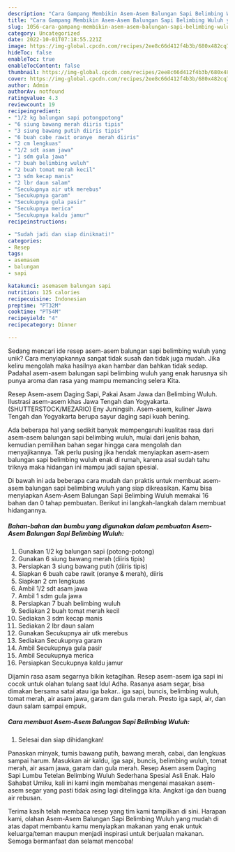 ```yaml
---
description: "Cara Gampang Membikin Asem-Asem Balungan Sapi Belimbing Wuluh yang Enak"
title: "Cara Gampang Membikin Asem-Asem Balungan Sapi Belimbing Wuluh yang Enak"
slug: 1056-cara-gampang-membikin-asem-asem-balungan-sapi-belimbing-wuluh-yang-enak
category: Uncategorized
date: 2022-10-01T07:18:55.221Z
image: https://img-global.cpcdn.com/recipes/2ee8c66d412f4b3b/680x482cq70/asem-asem-balungan-sapi-belimbing-wuluh-foto-resep-utama.jpg
hideToc: false
enableToc: true
enableTocContent: false
thumbnail: https://img-global.cpcdn.com/recipes/2ee8c66d412f4b3b/680x482cq70/asem-asem-balungan-sapi-belimbing-wuluh-foto-resep-utama.jpg
cover: https://img-global.cpcdn.com/recipes/2ee8c66d412f4b3b/680x482cq70/asem-asem-balungan-sapi-belimbing-wuluh-foto-resep-utama.jpg
author: Admin
authorAv: notfound
ratingvalue: 4.3
reviewcount: 19
recipeingredient:
- "1/2 kg balungan sapi potongpotong"
- "6 siung bawang merah diiris tipis"
- "3 siung bawang putih diiris tipis"
- "6 buah cabe rawit oranye  merah diiris"
- "2 cm lengkuas"
- "1/2 sdt asam jawa"
- "1 sdm gula jawa"
- "7 buah belimbing wuluh"
- "2 buah tomat merah kecil"
- "3 sdm kecap manis"
- "2 lbr daun salam"
- "Secukupnya air utk merebus"
- "Secukupnya garam"
- "Secukupnya gula pasir"
- "Secukupnya merica"
- "Secukupnya kaldu jamur"
recipeinstructions:

- "Sudah jadi dan siap dinikmati!"
categories:
- Resep
tags:
- asemasem
- balungan
- sapi

katakunci: asemasem balungan sapi 
nutrition: 125 calories
recipecuisine: Indonesian
preptime: "PT32M"
cooktime: "PT54M"
recipeyield: "4"
recipecategory: Dinner

---
```





Sedang mencari ide resep asem-asem balungan sapi belimbing wuluh yang unik? Cara menyiapkannya sangat tidak susah dan tidak juga mudah. Jika keliru mengolah maka hasilnya akan hambar dan bahkan tidak sedap. Padahal asem-asem balungan sapi belimbing wuluh yang enak harusnya sih punya aroma dan rasa yang mampu memancing selera Kita.





Resep Asem-asem Daging Sapi, Pakai Asam Jawa dan Belimbing Wuluh. Ilustrasi asem-asem khas Jawa Tengah dan Yogyakarta. (SHUTTERSTOCK/MEZARIO) Eny Juningsih. Asem-asem, kuliner Jawa Tengah dan Yogyakarta berupa sayur daging sapi kuah bening.

Ada beberapa hal yang sedikit banyak mempengaruhi kualitas rasa dari asem-asem balungan sapi belimbing wuluh, mulai dari jenis bahan, kemudian pemilihan bahan segar hingga cara mengolah dan menyajikannya. Tak perlu pusing jika hendak menyiapkan asem-asem balungan sapi belimbing wuluh enak di rumah, karena asal sudah tahu triknya maka hidangan ini mampu jadi sajian spesial.






Di bawah ini ada beberapa cara mudah dan praktis untuk membuat asem-asem balungan sapi belimbing wuluh yang siap dikreasikan. Kamu bisa menyiapkan Asem-Asem Balungan Sapi Belimbing Wuluh memakai 16 bahan dan 0 tahap pembuatan. Berikut ini langkah-langkah dalam membuat hidangannya.

<!--inarticleads1-->

##### Bahan-bahan dan bumbu yang digunakan dalam pembuatan Asem-Asem Balungan Sapi Belimbing Wuluh:

1. Gunakan 1/2 kg balungan sapi (potong-potong)
1. Gunakan 6 siung bawang merah (diiris tipis)
1. Persiapkan 3 siung bawang putih (diiris tipis)
1. Siapkan 6 buah cabe rawit (oranye &amp; merah), diiris
1. Siapkan 2 cm lengkuas
1. Ambil 1/2 sdt asam jawa
1. Ambil 1 sdm gula jawa
1. Persiapkan 7 buah belimbing wuluh
1. Sediakan 2 buah tomat merah kecil
1. Sediakan 3 sdm kecap manis
1. Sediakan 2 lbr daun salam
1. Gunakan Secukupnya air utk merebus
1. Sediakan Secukupnya garam
1. Ambil Secukupnya gula pasir
1. Ambil Secukupnya merica
1. Persiapkan Secukupnya kaldu jamur


Dijamin rasa asam segarnya bikin ketagihan. Resep asem-asem iga sapi ini cocok untuk olahan tulang saat Idul Adha. Rasanya asam segar, bisa dimakan bersama satai atau iga bakar.. iga sapi, buncis, belimbing wuluh, tomat merah, air asam jawa, garam dan gula merah. Presto iga sapi, air, dan daun salam sampai empuk. 

<!--inarticleads2-->

##### Cara membuat Asem-Asem Balungan Sapi Belimbing Wuluh:


1. Selesai dan siap dihidangkan!

Panaskan minyak, tumis bawang putih, bawang merah, cabai, dan lengkuas sampai harum. Masukkan air kaldu, iga sapi, buncis, belimbing wuluh, tomat merah, air asam jawa, garam dan gula merah. Resep Asem asem Daging Sapi Lumbu Tetelan Belimbing Wuluh Sederhana Spesial Asli Enak. Halo Sahabat Umiku, kali ini kami ingin membahas mengenai masakan asem-asem segar yang pasti tidak asing lagi ditelingga kita. Angkat iga dan buang air rebusan. 

Terima kasih telah membaca resep yang tim kami tampilkan di sini. Harapan kami, olahan Asem-Asem Balungan Sapi Belimbing Wuluh yang mudah di atas dapat membantu kamu menyiapkan makanan yang enak untuk keluarga/teman maupun menjadi inspirasi untuk berjualan makanan. Semoga bermanfaat dan selamat mencoba!
